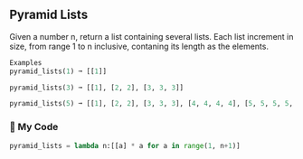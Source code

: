 ## Pyramid Lists

Given a number n, return a list containing several lists. Each list increment in size, from range 1 to n inclusive, contaning its length as the elements.
```python
Examples
pyramid_lists(1) ➞ [[1]]

pyramid_lists(3) ➞ [[1], [2, 2], [3, 3, 3]]

pyramid_lists(5) ➞ [[1], [2, 2], [3, 3, 3], [4, 4, 4, 4], [5, 5, 5, 5, 5]]
```
### :snake: My Code
```python
pyramid_lists = lambda n:[[a] * a for a in range(1, n+1)]
```
